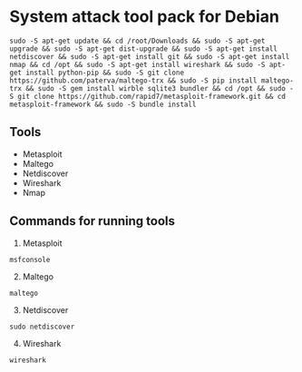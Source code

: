 # System attack tool pack for Debian
```
sudo -S apt-get update && cd /root/Downloads && sudo -S apt-get upgrade && sudo -S apt-get dist-upgrade && sudo -S apt-get install netdiscover && sudo -S apt-get install git && sudo -S apt-get install nmap && cd /opt && sudo -S apt-get install wireshark && sudo -S apt-get install python-pip && sudo -S git clone https://github.com/paterva/maltego-trx && sudo -S pip install maltego-trx && sudo -S gem install wirble sqlite3 bundler && cd /opt && sudo -S git clone https://github.com/rapid7/metasploit-framework.git && cd metasploit-framework && sudo -S bundle install
```
## Tools
* Metasploit
* Maltego
* Netdiscover
* Wireshark
* Nmap
## Commands for running tools
1) Metasploit
```
msfconsole
```
2) Maltego
```
maltego
```
3) Netdiscover
```
sudo netdiscover
```
4) Wireshark
```
wireshark
```
